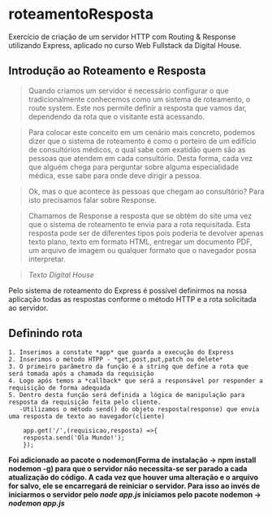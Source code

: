 # roteamentoResposta
Exercício de criação de um servidor HTTP com Routing &amp; Response utilizando Express, aplicado no curso Web Fullstack da Digital House.

## Introdução ao Roteamento e Resposta
>Quando criamos um servidor é necessário configurar o que tradicionalmente conhecemos como um sistema de roteamento, o route system. Este nos permite definir a resposta que vamos dar, dependendo da rota que o visitante está acessando.

>Para colocar este conceito em um cenário mais concreto, podemos dizer que o sistema de roteamento é como o porteiro de um edifício de consultórios médicos, o qual sabe com exatidão quem são as pessoas que atendem em cada consultório. Desta forma, cada vez que alguém chega para perguntar sobre alguma especialidade médica, esse sabe para onde deve dirigir a pessoa.

>Ok, mas o que acontece às pessoas que chegam ao consultório? Para isto precisamos falar sobre Response.

>Chamamos de Response a resposta que se obtém do site uma vez que o sistema de roteamento te envia para a rota requisitada. Esta resposta pode ser de diferentes tipos pois poderia te devolver apenas texto plano, texto em formato HTML, entregar um documento PDF, um arquivo de imagem ou qualquer formato que o navegador possa interpretar.

>*Texto Digital House*

Pelo sistema de roteamento do Express é possível definirmos na nossa aplicação todas as respostas conforme o método HTTP e a rota solicitada ao servidor.

## Definindo rota

    1. Inserimos a constate *app* que guarda a execução do Express
    2. Inserimos o método HTPP - *get,post,put,patch ou delete*
    3. O primeiro parâmetro da função é a string que define a rota que será tomada após a chamada da requisição
    4. Logo após temos a *callback* que será a responsável por responder a requisição de forma adequada
    5. Dentro desta função será definida a lógica de manipulação para resposta da requisição feita pelo cliente.
       -Utilizamos o método send() do objeto resposta(response) que envia uma resposta de texto ao navegador(cliente)
    
```
    app.get('/',(requisicao,resposta) =>{
    resposta.send('Ola Mundo!');
    });
```


**Foi adicionado ao pacote o nodemon(Forma de instalação -> npm install nodemon -g) para que o servidor não necessita-se ser parado a cada atualização do código. A cada vez que houver uma alteração e o arquivo for salvo, ele se encarregará de reiniciar o servidor. Para isso ao invés de iniciarmos o servidor pelo *node app.js* iniciamos pelo pacote nodemon -> *nodemon app.js***
